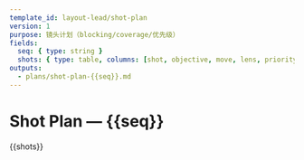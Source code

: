 ```yaml
---
template_id: layout-lead/shot-plan
version: 1
purpose: 镜头计划（blocking/coverage/优先级）
fields:
  seq: { type: string }
  shots: { type: table, columns: [shot, objective, move, lens, priority, owner, due] }
outputs:
  - plans/shot-plan-{{seq}}.md
---
```


# Shot Plan — {{seq}}

{{shots}}
